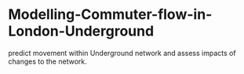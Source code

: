 # Modelling-Commuter-flow-in-London-Underground
predict movement within Underground network and assess impacts of changes to the network.
